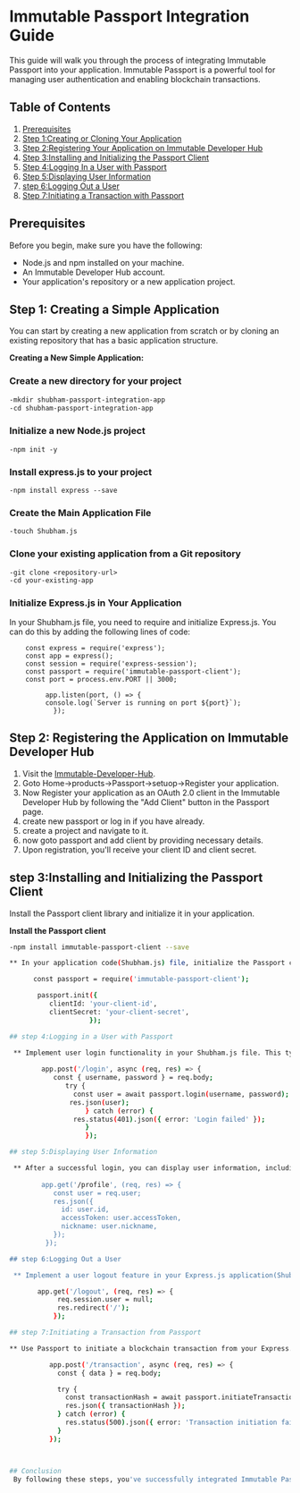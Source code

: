 # Immutable Passport Integration Guide

This guide will walk you through the process of integrating Immutable Passport into your application. 
Immutable Passport is a powerful tool for managing user authentication and enabling blockchain transactions.

## Table of Contents

1. [Prerequisites](#prerequisites)
2. [Step 1:Creating or Cloning Your Application](#creating-or-cloning-your-application)
3. [Step 2:Registering Your Application on Immutable Developer Hub](#registering-your-application)
4. [Step 3:Installing and Initializing the Passport Client](#installing-and-initializing-passport)
5. [Step 4:Logging In a User with Passport](#logging-in-a-user)
6. [Step 5:Displaying User Information](#displaying-user-information)
7. [step 6:Logging Out a User](#logging-out-a-user)
8. [Step 7:Initiating a Transaction with Passport](#initiating-a-transaction)

## Prerequisites

Before you begin, make sure you have the following:

- Node.js and npm installed on your machine.
- An Immutable Developer Hub account.
- Your application's repository or a new application project.

## Step 1: Creating a Simple Application

You can start by creating a new application from scratch or by cloning an existing repository that has a basic application structure.

**Creating a New Simple Application:**

### Create a new directory for your project ###
```bash
-mkdir shubham-passport-integration-app
-cd shubham-passport-integration-app
```

### Initialize a new Node.js project ###
```
-npm init -y
```

### Install express.js to your project ###
```
-npm install express --save
```

### Create the Main Application File ###
```
-touch Shubham.js
```

### Clone your existing application from a Git repository ###
```
-git clone <repository-url>
-cd your-existing-app
```

### Initialize Express.js in Your Application ###
 In your Shubham.js  file, you need to require and initialize Express.js. You can do this by adding the following lines of code:
 ```
     const express = require('express');
     const app = express();
     const session = require('express-session');
     const passport = require('immutable-passport-client');
     const port = process.env.PORT || 3000; 

          app.listen(port, () => {
          console.log(`Server is running on port ${port}`);
            });
```

## Step 2: Registering the Application on Immutable Developer Hub

1. Visit the [Immutable-Developer-Hub](https://docs.immutable.com//).
2. Goto Home->products->Passport->setuop->Register your application.
3. Now Register your application as an OAuth 2.0 client in the Immutable  Developer Hub by following the "Add Client" button in the Passport page.
4. create new passport or log in if you have already.
5. create a project and navigate to it.
6. now goto passport and add client by providing necessary details. 
3. Upon registration, you'll receive your client ID and client secret.

## step 3:Installing and Initializing the Passport Client

Install the Passport client library and initialize it in your application.

**Install the Passport client**

```bash
-npm install immutable-passport-client --save

** In your application code(Shubham.js) file, initialize the Passport client with the client ID and client secret which you have saved earlier in passport client creation. copy the below code and paste it into shubham.js file **

      const passport = require('immutable-passport-client');

       passport.init({
          clientId: 'your-client-id',
          clientSecret: 'your-client-secret',
                    });

## step 4:Logging in a User with Passport

 ** Implement user login functionality in your Shubham.js file. This typically involves creating a login route, handling user credentials, and using the Passport client to initiate the login process. copy the below code and paste it into your Shubham.js file:
       
        app.post('/login', async (req, res) => {
           const { username, password } = req.body;
              try {
                const user = await passport.login(username, password);
               res.json(user);
                   } catch (error) {
                res.status(401).json({ error: 'Login failed' });
                   }
                   });

## step 5:Displaying User Information

 ** After a successful login, you can display user information, including the ID token, access token, and user's nickname.for that copy the below code and paste it into shubham.js file:
  
        app.get('/profile', (req, res) => {
           const user = req.user; 
           res.json({
             id: user.id,
             accessToken: user.accessToken,
             nickname: user.nickname,
           });
         });

## step 6:Logging Out a User

 ** Implement a user logout feature in your Express.js application(Shubham.js). This route can clear the user's session or token:

       app.get('/logout', (req, res) => {
            req.session.user = null;
            res.redirect('/');
           });

## step 7:Initiating a Transaction from Passport

** Use Passport to initiate a blockchain transaction from your Express.js application(Shubham.js):

          app.post('/transaction', async (req, res) => {
            const { data } = req.body;

            try {
              const transactionHash = await passport.initiateTransaction(data);
              res.json({ transactionHash });
            } catch (error) {
              res.status(500).json({ error: 'Transaction initiation failed' });
            }
          });



## Conclusion 
 By following these steps, you've successfully integrated Immutable Passport into your Express.js application, providing a robust and secure user authentication and transaction system for your blockchain-based project. This integration enhances the functionality and security of your application, ensuring a smooth user experience.          

  
